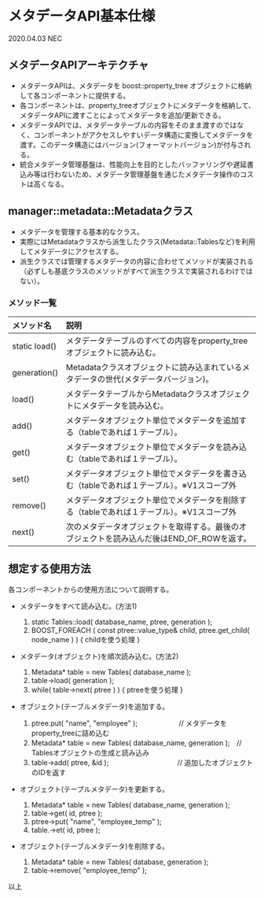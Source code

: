 
# メタデータAPI基本仕様

2020.04.03 NEC

## メタデータAPIアーキテクチャ
* メタデータAPIは、メタデータを boost::property_tree オブジェクトに格納して各コンポーネントに提供する。
* 各コンポーネントは、property_treeオブジェクトにメタデータを格納して、メタデータAPIに渡すことによってメタデータを追加/更新できる。
* メタデータAPIでは、メタデータテーブルの内容をそのまま渡すのではなく、コンポーネントがアクセスしやすいデータ構造に変換してメタデータを渡す。このデータ構造にはバージョン(フォーマットバージョン)が付与される。
* 統合メタデータ管理基盤は、性能向上を目的としたバッファリングや遅延書込み等は行わないため、メタデータ管理基盤を通じたメタデータ操作のコストは高くなる。

## manager::metadata::Metadataクラス

* メタデータを管理する基本的なクラス。
* 実際にはMetadataクラスから派生したクラス(Metadata::Tablesなど)を利用してメタデータにアクセスする。
* 派生クラスでは管理するメタデータの内容に合わせてメソッドが実装される（必ずしも基底クラスのメソッドがすべて派生クラスで実装されるわけではない）。

### メソッド一覧

|メソッド名|説明|
|:---------|:---|
|static load()|メタデータテーブルのすべての内容をproperty_treeオブジェクトに読み込む。|
|generation()|Metadataクラスオブジェクトに読み込まれているメタデータの世代(メタデータバージョン)。|
|load()|メタデータテーブルからMetadataクラスオブジェクトにメタデータを読み込む。|
|add()|メタデータオブジェクト単位でメタデータを追加する（tableであれば１テーブル）。|
|get()|メタデータオブジェクト単位でメタデータを読み込む（tableであれば１テーブル）。|
|set()|メタデータオブジェクト単位でメタデータを書き込む（tableであれば１テーブル）。※V1スコープ外|
|remove()|メタデータオブジェクト単位でメタデータを削除する（tableであれば１テーブル）。※V1スコープ外|
|next()|次のメタデータオブジェクトを取得する。最後のオブジェクトを読み込んだ後はEND_OF_ROWを返す。|

## 想定する使用方法
各コンポーネントからの使用方法について説明する。
* メタデータをすべて読み込む。(方法1)
   1. static Tables::load( database_name, ptree, generation );
   1. BOOST_FOREACH ( const ptree::value_type& child, ptree.get_child( node_name ) ) { childを使う処理 }

* メタデータ(オブジェクト)を順次読み込む。(方法2)
  1. Metadata* table = new Tables( database_name );
  1. table->load( generation );
  1. while( table->next( ptree ) ) { ptreeを使う処理 }

* オブジェクト(テーブルメタデータ)を追加する。
  1. ptree.put( "name", "employee" );　　　　　　// メタデータをproperty_treeに詰め込む
  1. Metadata* table = new Tables( database_name, generation );　// Tablesオブジェクトの生成と読み込み
  1. table->add( ptree, &id );　　　　　　　　　　// 追加したオブジェクトのIDを返す

* オブジェクト(テーブルメタデータ)を更新する。
  1. Metadata* table = new Tables( database_name, generation );
  1. table->get( id, ptree );
  1. ptree->put( "name", "employee_temp" );
  1. table.->et( id, ptree );

* オブジェクト(テーブルメタデータ)を削除する。
  1. Metadata* table = new Tables( database, generation );
  1. table->remove( "employee_temp" );

以上
